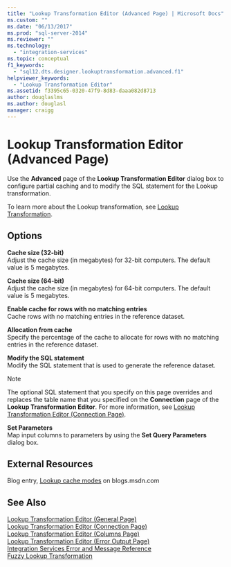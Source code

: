 ```yaml
---
title: "Lookup Transformation Editor (Advanced Page) | Microsoft Docs"
ms.custom: ""
ms.date: "06/13/2017"
ms.prod: "sql-server-2014"
ms.reviewer: ""
ms.technology: 
  - "integration-services"
ms.topic: conceptual
f1_keywords: 
  - "sql12.dts.designer.lookuptransformation.advanced.f1"
helpviewer_keywords: 
  - "Lookup Transformation Editor"
ms.assetid: f3395c65-0320-47f9-8d83-daaa082d8713
author: douglaslms
ms.author: douglasl
manager: craigg
---
```

# Lookup Transformation Editor (Advanced Page)
  Use the **Advanced** page of the **Lookup Transformation Editor** dialog box to configure partial caching and to modify the SQL statement for the Lookup transformation.  
  
 To learn more about the Lookup transformation, see [Lookup Transformation](data-flow/transformations/lookup-transformation.md).  
  
## Options  
 **Cache size (32-bit)**  
 Adjust the  cache size (in megabytes) for 32-bit computers. The default value is 5 megabytes.  
  
 **Cache size (64-bit)**  
 Adjust the cache size (in megabytes) for 64-bit computers. The default value is 5 megabytes.  
  
 **Enable cache for rows with no matching entries**  
 Cache rows with no matching entries in the reference dataset.  
  
 **Allocation from cache**  
 Specify the percentage of the cache to allocate for rows with no matching entries in the reference dataset.  
  
 **Modify the SQL statement**  
 Modify the SQL statement that is used to generate the reference dataset.  
  
> [!NOTE]  
>  The optional SQL statement that you specify on this page overrides and replaces the table name that you specified on the **Connection** page of the **Lookup Transformation Editor**. For more information, see [Lookup Transformation Editor &#40;Connection Page&#41;](../../2014/integration-services/lookup-transformation-editor-connection-page.md).  
  
 **Set Parameters**  
 Map input columns to parameters by using the **Set Query Parameters** dialog box.  
  
## External Resources  
 Blog entry, [Lookup cache modes](https://go.microsoft.com/fwlink/?LinkId=219518) on blogs.msdn.com  
  
## See Also  
 [Lookup Transformation Editor &#40;General Page&#41;](general-page-of-integration-services-designers-options.md)   
 [Lookup Transformation Editor &#40;Connection Page&#41;](../../2014/integration-services/lookup-transformation-editor-connection-page.md)   
 [Lookup Transformation Editor &#40;Columns Page&#41;](../../2014/integration-services/lookup-transformation-editor-columns-page.md)   
 [Lookup Transformation Editor &#40;Error Output Page&#41;](../../2014/integration-services/lookup-transformation-editor-error-output-page.md)   
 [Integration Services Error and Message Reference](../../2014/integration-services/integration-services-error-and-message-reference.md)   
 [Fuzzy Lookup Transformation](data-flow/transformations/fuzzy-lookup-transformation.md)  
  
  
